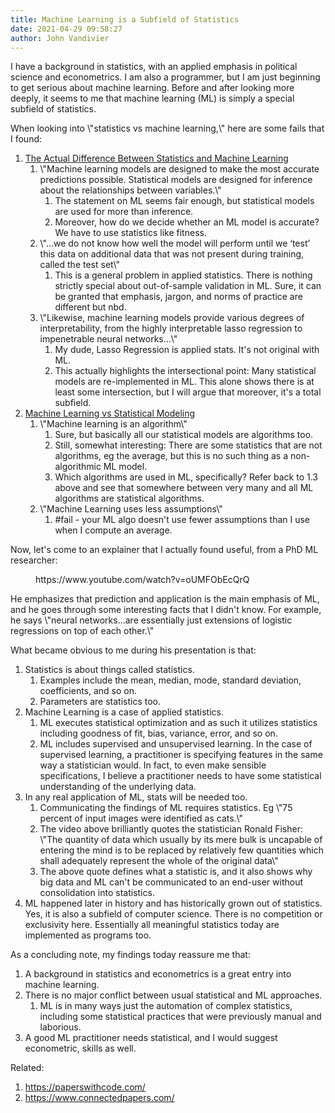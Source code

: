 ```yaml
---
title: Machine Learning is a Subfield of Statistics
date: 2021-04-29 09:58:27
author: John Vandivier
---
```




<!-- wp:paragraph -->
<p>I have a background in statistics, with an applied emphasis in political science and econometrics. I am also a programmer, but I am just beginning to get serious about machine learning. Before and after looking more deeply, it seems to me that machine learning (ML) is simply a special subfield of statistics.</p>
<!-- /wp:paragraph -->

<!-- wp:paragraph -->
<p>When looking into \"statistics vs machine learning,\" here are some fails that I found:</p>
<!-- /wp:paragraph -->

<!-- wp:list {\"ordered\":true} -->
<ol><li><a href=\"https://towardsdatascience.com/the-actual-difference-between-statistics-and-machine-learning-64b49f07ea3\">The Actual Difference Between Statistics and Machine Learning</a><ol><li>\"Machine learning models are designed to make the most accurate predictions possible. Statistical models are designed for inference about the relationships between variables.\"<ol><li>The statement on ML seems fair enough, but statistical models are used for more than inference.</li><li>Moreover, how do we decide whether an ML model is accurate? We have to use statistics like fitness.</li></ol></li><li>\"...we do not know how well the model will perform until we ‘test’ this data on additional data that was not present during training, called the test set\"<ol><li>This is a general problem in applied statistics. There is nothing strictly special about out-of-sample validation in ML. Sure, it can be granted that emphasis, jargon, and norms of practice are different but nbd.</li></ol></li><li>\"Likewise, machine learning models provide various degrees of interpretability, from the highly interpretable lasso regression to impenetrable neural networks...\"<ol><li>My dude, Lasso Regression is applied stats. It's not original with ML.</li><li>This actually highlights the intersectional point: Many statistical models are re-implemented in ML. This alone shows there is at least some intersection, but I will argue that moreover, it's a total subfield.</li></ol></li></ol></li><li><a href=\"https://www.youtube.com/watch?v=jaI5aheBOi0\">Machine Learning vs Statistical Modeling</a><ol><li>\"Machine learning is an algorithm\"<ol><li>Sure, but basically all our statistical models are algorithms too.</li><li>Still, somewhat interesting: There are some statistics that are not algorithms, eg the average, but this is no such thing as a non-algorithmic ML model.</li><li>Which algorithms are used in ML, specifically? Refer back to 1.3 above and see that somewhere between very many and all ML algorithms are statistical algorithms.</li></ol></li><li>\"Machine Learning uses less assumptions\"<ol><li>#fail - your ML algo doesn't use fewer assumptions than I use when I compute an average.</li></ol></li></ol></li></ol>
<!-- /wp:list -->

<!-- wp:paragraph -->
<p>Now, let's come to an explainer that I actually found useful, from a PhD ML researcher:</p>
<!-- /wp:paragraph -->

<!-- wp:embed {\"url\":\"https://www.youtube.com/watch?v=oUMFObEcQrQ\",\"type\":\"video\",\"providerNameSlug\":\"youtube\",\"responsive\":true,\"className\":\"wp-embed-aspect-16-9 wp-has-aspect-ratio\"} -->
<figure class=\"wp-block-embed is-type-video is-provider-youtube wp-block-embed-youtube wp-embed-aspect-16-9 wp-has-aspect-ratio\"><div class=\"wp-block-embed__wrapper\">
https://www.youtube.com/watch?v=oUMFObEcQrQ
</div></figure>
<!-- /wp:embed -->

<!-- wp:paragraph -->
<p>He emphasizes that prediction and application is the main emphasis of ML, and he goes through some interesting facts that I didn't know. For example, he says \"neural networks...are essentially just extensions of logistic regressions on top of each other.\"</p>
<!-- /wp:paragraph -->

<!-- wp:paragraph -->
<p>What became obvious to me during his presentation is that:</p>
<!-- /wp:paragraph -->

<!-- wp:list {\"ordered\":true} -->
<ol><li>Statistics is about things called statistics.<ol><li>Examples include the mean, median, mode, standard deviation, coefficients, and so on.</li><li>Parameters are statistics too.</li></ol></li><li>Machine Learning is a case of applied statistics.<ol><li>ML executes statistical optimization and as such it utilizes statistics including goodness of fit, bias, variance, error, and so on.</li><li>ML includes supervised and unsupervised learning. In the case of supervised learning, a practitioner is specifying features in the same way a statistician would. In fact, to even make sensible specifications, I believe a practitioner needs to have some statistical understanding of the underlying data.</li></ol></li><li>In any real application of ML, stats will be needed too.<ol><li>Communicating the findings of ML requires statistics. Eg \"75 percent of input images were identified as cats.\"</li><li>The video above brilliantly quotes the statistician Ronald Fisher: \"The quantity of data which usually by its mere bulk is uncapable of entering the mind is to be replaced by relatively few quantities which shall adequately represent the whole of the original data\"</li><li>The above quote defines what a statistic is, and it also shows why big data and ML can't be communicated to an end-user without consolidation into statistics.</li></ol></li><li>ML happened later in history and has historically grown out of statistics. Yes, it is also a subfield of computer science. There is no competition or exclusivity here. Essentially all meaningful statistics today are implemented as programs too.</li></ol>
<!-- /wp:list -->

<!-- wp:paragraph -->
<p>As a concluding note, my findings today reassure me that:</p>
<!-- /wp:paragraph -->

<!-- wp:list {\"ordered\":true} -->
<ol><li>A background in statistics and econometrics is a great entry into machine learning.</li><li>There is no major conflict between usual statistical and ML approaches.<ol><li>ML is in many ways just the automation of complex statistics, including some statistical practices that were previously manual and laborious.</li></ol></li><li>A good ML practitioner needs statistical, and I would suggest econometric, skills as well.</li></ol>
<!-- /wp:list -->

<!-- wp:paragraph -->
<p>Related:</p>
<!-- /wp:paragraph -->

<!-- wp:list {\"ordered\":true} -->
<ol><li><a href=\"https://paperswithcode.com/\">https://paperswithcode.com/</a></li><li><a href=\"https://www.connectedpapers.com/\">https://www.connectedpapers.com/</a></li></ol>
<!-- /wp:list -->
